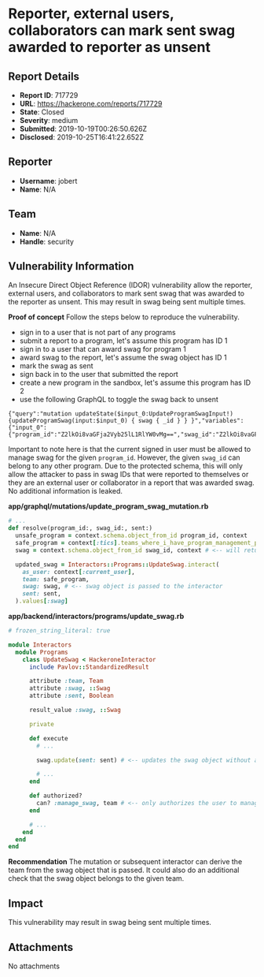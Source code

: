 # Reporter, external users, collaborators can mark sent swag awarded to reporter as unsent

## Report Details
- **Report ID**: 717729
- **URL**: https://hackerone.com/reports/717729
- **State**: Closed
- **Severity**: medium
- **Submitted**: 2019-10-19T00:26:50.626Z
- **Disclosed**: 2019-10-25T16:41:22.652Z

## Reporter
- **Username**: jobert
- **Name**: N/A

## Team
- **Name**: N/A
- **Handle**: security

## Vulnerability Information
An Insecure Direct Object Reference (IDOR) vulnerability allow the reporter, external users, and collaborators to mark sent swag that was awarded to the reporter as unsent. This may result in swag being sent multiple times.

**Proof of concept**
Follow the steps below to reproduce the vulnerability.

* sign in to a user that is not part of any programs
* submit a report to a program, let's assume this program has ID 1
* sign in to a user that can award swag for program 1
* award swag to the report, let's assume the swag object has ID 1
* mark the swag as sent
* sign back in to the user that submitted the report
* create a new program in the sandbox, let's assume this program has ID 2
* use the following GraphQL to toggle the swag back to unsent

```
{"query":"mutation updateState($input_0:UpdateProgramSwagInput!) {updateProgramSwag(input:$input_0) { swag { _id } } }","variables":{"input_0":{"program_id":"Z2lkOi8vaGFja2Vyb25lL1RlYW0vMg==","swag_id":"Z2lkOi8vaGFja2Vyb25lL1N3YWcvMQ==","sent":false,"clientMutationId":"0"}}}
```

Important to note here is that the current signed in user must be allowed to manage swag for the given `program_id`. However, the given `swag_id` can belong to any other program. Due to the protected schema, this will only allow the attacker to pass in swag IDs that were reported to themselves or they are an external user or collaborator in a report that was awarded swag. No additional information is leaked.

**app/graphql/mutations/update_program_swag_mutation.rb**
```ruby
# ...
def resolve(program_id:, swag_id:, sent:)
  unsafe_program = context.schema.object_from_id program_id, context
  safe_program = context[:tics].teams_where_i_have_program_management_permission.find unsafe_program.id # <-- proper authorization check
  swag = context.schema.object_from_id swag_id, context # <-- will return any swag object the user is authorized to see

  updated_swag = Interactors::Programs::UpdateSwag.interact(
    as_user: context[:current_user],
    team: safe_program,
    swag: swag, # <-- swag object is passed to the interactor
    sent: sent,
  ).values[:swag]
```

**app/backend/interactors/programs/update_swag.rb**
```ruby
# frozen_string_literal: true

module Interactors
  module Programs
    class UpdateSwag < HackeroneInteractor
      include Pavlov::StandardizedResult

      attribute :team, Team
      attribute :swag, ::Swag
      attribute :sent, Boolean

      result_value :swag, ::Swag

      private

      def execute
        # ...

        swag.update(sent: sent) # <-- updates the swag object without authorizing the user

        # ...
      end

      def authorized?
        can? :manage_swag, team # <-- only authorizes the user to manage swag for the passed Team
      end

      # ...
    end
  end
end
```

**Recommendation**
The mutation or subsequent interactor can derive the team from the swag object that is passed. It could also do an additional check that the swag object belongs to the given team.

## Impact

This vulnerability may result in swag being sent multiple times.

## Attachments
No attachments
